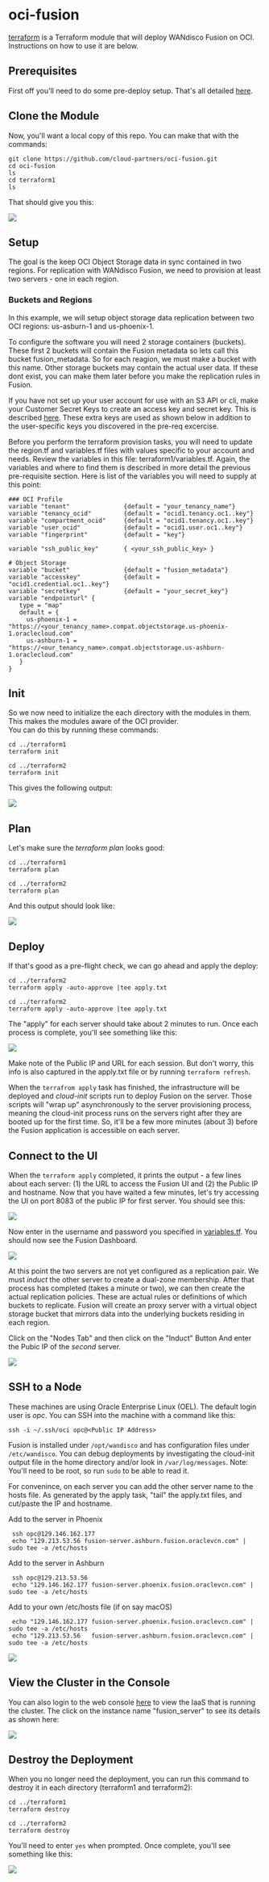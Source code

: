 # oci-fusion
[terraform](terraform) is a Terraform module that will deploy WANdisco Fusion on OCI. Instructions on how to use it are below.

## Prerequisites
First off you'll need to do some pre-deploy setup.  That's all detailed [here](https://github.com/cloud-partners/oci-prerequisites).

## Clone the Module
Now, you'll want a local copy of this repo.  You can make that with the commands:

    git clone https://github.com/cloud-partners/oci-fusion.git
    cd oci-fusion
    ls
    cd terraform1
    ls

That should give you this:

![](./images/01%20-%20git%20clone.png)

## Setup 
The goal is the keep OCI Object Storage data in sync contained in two regions. For replication with WANdisco Fusion, we need to provision at least two servers - one in each region. 

### Buckets and Regions
In this example, we will setup object storage data replication between two OCI regions: us-asburn-1 and us-phoenix-1. 

To configure the software you will need 2 storage containers (buckets). These first 2 buckets will contain the Fusion metadata so lets call this bucket fusion_metadata.  So for each reagion, we must make a bucket with this name. Other storage buckets may contain the actual user data. If these dont exist, you can make them later before you make the replication rules in Fusion.

If you have not set up your user account for use with an S3 API or cli,  make your Customer Secret Keys to create an access key and secret key. This is described [here](https://docs.cloud.oracle.com/iaas/Content/Identity/Tasks/managingcredentials.htm?Highlight=secretkey#). These extra keys are used as shown below in addition to the user-specific keys you discovered in the pre-req excercise.

Before you perform the terraform provision tasks,  you will need to update the region.tf and variables.tf files with values specific to your account and needs.  Review the variables in this file: terraform1/variables.tf. Again, the variables and where to find them is described in more detail the previous pre-requisite section. Here is list of the variables you will need to supply at this point:

```
### OCI Profile
variable "tenant"               {default = "your_tenancy_name"}  
variable "tenancy_ocid"         {default = "ocid1.tenancy.oc1..key"}
variable "compartment_ocid"     {default = "ocid1.tenancy.oc1..key"}
variable "user_ocid"            {default = "ocid1.user.oc1..key"}
variable "fingerprint"          {default = "key"}

variable "ssh_public_key"       { <your_ssh_public_key> }

# Object Storage
variable "bucket"               {default = "fusion_metadata"}
variable "accesskey"            {default = "ocid1.credential.oc1..key"}           
variable "secretkey"            {default = "your_secret_key"}
variable "endpointurl" {
   type = "map" 
   default = { 
     us-phoenix-1 = "https://<your_tenancy_name>.compat.objectstorage.us-phoenix-1.oraclecloud.com"
     us-ashburn-1 = "https://<our_tenancy_name>.compat.objectstorage.us-ashburn-1.oraclecloud.com"
   }
}
```

## Init
So we now need to initialize the each directory with the modules in them. This makes the modules aware of the OCI provider.  
You can do this by running these commands:

    cd ../terraform1
    terraform init

    cd ../terraform2
    terraform init

This gives the following output:

![](./images/02%20-%20terraform%20init.png)


## Plan

Let's make sure the *terraform plan* looks good:


    cd ../terraform1
    terraform plan

    cd ../terraform2
    terraform plan

And this output should look like:

![](./images/03%20-%20terraform%20plan.png)

## Deploy
If that's good as a pre-flight check, we can go ahead and apply the deploy:

    cd ../terraform2
    terraform apply -auto-approve |tee apply.txt

    cd ../terraform2
    terraform apply -auto-approve |tee apply.txt 

The "apply" for each server should take about 2 minutes to run.  Once each process is complete, you'll see something like this:

![](./images/04%20-%20terraform%20apply.png)

Make note of the Public IP and URL for each session. But don't worry, this info is also captured in the apply.txt file or by running `terraform refresh`.

When the `terrafrom apply` task has finished, the infrastructure will be deployed and *cloud-init* scripts run to deploy Fusion on the server.  Those scripts will "wrap up" asynchronously to the server provisioning process, meaning the cloud-init process runs on the servers right after they are booted up for the first time.  So, it'll be a few more minutes (about 3) before the Fusion application is accessible on each server.  

## Connect to the UI
When the `terraform apply` completed, it prints the output - a few lines about each server: (1) the URL to access the Fusion UI and (2) the Public IP and hostname.  Now that you have waited a few minutes, let's try accessing the UI on port 8083 of the public IP for first server.  You should see this:

![](./images/05%20-%20UI%20login.png)

Now enter in the username and password you specified in [variables.tf](./simple/variables.tf).  You should now see the Fusion Dashboard.

![](./images/06%20-%20Dashboard.png)

At this point the two servers are not yet configured as a replication pair.  We must *induct* the other server to create a dual-zone membership. After that process has completed (takes a minute or two), we can then create the actual replication policies. These are actual rules or definitions of which buckets to replicate.  Fusion will create an proxy server with a virtual object storage bucket that mirrors data into the underlying buckets residing in each region. 

Click on the "Nodes Tab" and then click on the "Induct" Button
And enter the Pubic IP of the *second* server.

![](./images/07%20-%20Induct.png)

## SSH to a Node
These machines are using Oracle Enterprise Linux (OEL).  The default login user is *opc*.  You can SSH into the machine with a command like this:

    ssh -i ~/.ssh/oci opc@<Public IP Address>

Fusion is installed under `/opt/wandisco` and has configuration files under `/etc/wandisco`.
You can debug deployments by investigating the cloud-init output file in the home directory and/or look in `/var/log/messages`.  Note: You'll need to be root, so run `sudo` to be able to read it.

For convenince, on each server you can add the other server name to the hosts file. As generated by the apply task, "tail" the apply.txt files, and cut/paste the IP and hostname. 

Add to the server in Phoenix

     ssh opc@129.146.162.177
     echo "129.213.53.56 fusion-server.ashburn.fusion.oraclevcn.com" | sudo tee -a /etc/hosts

Add to the server in Ashburn

     ssh opc@129.213.53.56
     echo "129.146.162.177 fusion-server.phoenix.fusion.oraclevcn.com" | sudo tee -a /etc/hosts

Add to your own /etc/hosts file (if on say macOS)

     echo "129.146.162.177 fusion-server.phoenix.fusion.oraclevcn.com" | sudo tee -a /etc/hosts
     echo "129.213.53.56   fusion-server.ashburn.fusion.oraclevcn.com" | sudo tee -a /etc/hosts
     
![](./images/08%20-%20ssh.png)

## View the Cluster in the Console
You can also login to the web console [here](https://console.us-ashburn-1.oraclecloud.com/a/compute/instances) to view the IaaS that is running the cluster.
The click on the instance name "fusion_server" to see its details as shown here:

![](./images/09%20-%20console.png)

## Destroy the Deployment
When you no longer need the deployment, you can run this command to destroy it in each directory (terraform1 and terraform2):

    cd ../terraform1
    terraform destroy

    cd ../terraform2
    terraform destroy

You'll need to enter `yes` when prompted.  Once complete, you'll see something like this:

![](./images/10%20-%20terraform%20destroy.png)
